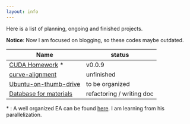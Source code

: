 ```yaml
---
layout: info
---
```


Here is a list of planning, ongoing and finished projects.

**Notice**: Now I am focused on blogging, so these codes maybe outdated.

| Name                                                         | status                    |
| ------------------------------------------------------------ | ------------------------- |
| [CUDA Homework](https://github.com/ssskz/CUDA_Homework) * | v0.0.9                    |
| [curve-alignment](https://github.com/ssskz/C_Homework) | unfinished                |
| [Ubuntu-on-thumb-drive](https://github.com/ssskz/system-sandbox) | to be organized           |
| [Database for materials](https://github.com/ssskz/ZHANGWP) | refactoring / writing doc |

\* : A well organized EA can be found [here](https://github.com/PytLab/gaft). I am learning from his parallelization.
